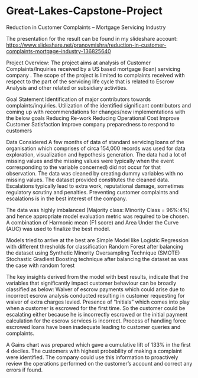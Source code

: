 # Great-Lakes-Capstone-Project
Reduction in Customer Complaints – Mortgage Servicing Industry

The presentation for the result can be found in my slideshare account:
https://www.slideshare.net/pranovmishra/reduction-in-customer-complaints-mortgage-industry-136825640


Project Overview: 
The project aims at analysis of Customer Complaints/Inquiries received by a US based mortgage (loan)
servicing company . The scope of the project is limited to complaints received with respect to the part of the servicing
life cycle that is related to Escrow Analysis and other related or subsidiary activities. 

Goal Statement
Identification of major contributors towards complaints/inquiries. Utilization of the identified significant
contributors and coming up with recommendations for changes/new implementations with the below goals 
Reducing  Re-work
Reducing Operational Cost
Improve Customer Satisfaction
Improve company preparedness to respond to customers

Data Considered
A few months of data of standard servicing loans of the organisation which comprises of circa 154,000
records was used for data exploration, visualization and hypothesis generation. The data had a lot of missing
values and the missing values were typically when the event corresponding to the variable concerned) did not 
occur for that observation. The data was cleaned by creating dummy variables with no missing values. 
The dataset provided constitutes the cleaned data.
Escalations typically lead to extra work, reputational damage, sometimes regulatory scrutiny and penalties. Preventing customer complaints and escalations is in the best interest of the company.

The data was highly imbalanced (Majority class: Minority Class = 96%:4%) and hence appropriate model evaluation metric was required to be chosen. A combination of Harmonic mean (F1 score) and Area Under the Curve (AUC) was used to finalize the best model.

Models tried to arrive at the best are 
Simple Model like Logistic Regression with different thresholds for classification
Random Forest after balancing the dataset using Synthetic Minority Oversampling Technique (SMOTE)
Stochastic Gradient Boosting technique after balancing the dataset as was the case with random forest

The key insights derived from the model with best results, indicate that the variables that significantly impact customer behaviour can  be broadly classified as below:
Waiver of escrow payments which could arise due to incorrect escrow analysis conducted resulting in customer requesting for waiver of extra charges levied.
Presence of “Initials” which comes into play when a customer is escrowed for the first time. So the customer could be escalating either because he is incorrectly escrowed or the initial payment calculation for the escrow services is incorrect.
Process of handling force escrowed loans have been inadequate leading to customer queries and complaints.

A Gains chart was prepared which gave a cumulative lift of 133% in the first 4 deciles. The customers  with highest probability of making a complaint were identified. The company could use this information to proactively review the operations performed on the customer’s account and correct any errors if found.

